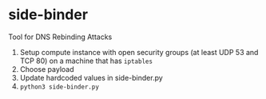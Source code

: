 # side-binder
Tool for DNS Rebinding Attacks

1. Setup compute instance with open security groups (at least UDP 53 and TCP 80) on a machine that has `iptables`
2. Choose payload
3. Update hardcoded values in side-binder.py
4. `python3 side-binder.py`
